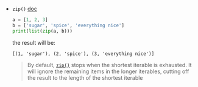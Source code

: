 - `zip()`
    [doc](https://docs.python.org/3/library/functions.html#zip)
    ```python
    a = [1, 2, 3]
    b = ['sugar', 'spice', 'everything nice']
    print(list(zip(a, b)))
    ```
    the result will be:
    ```
    [(1, 'sugar'), (2, 'spice'), (3, 'everything nice')]
    ```
    > By default, [`zip()`](https://docs.python.org/3/library/functions.html#zip "zip") stops when the shortest iterable is exhausted. It will ignore the remaining items in the longer iterables, cutting off the result to the length of the shortest iterable